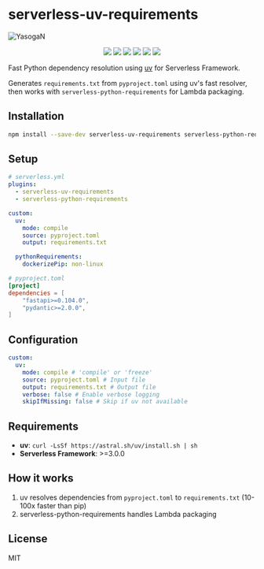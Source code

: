 # serverless-uv-requirements

![YasogaN](https://socialify.git.ci/Programmer-RD-AI/serverless-uv-requirements/image?description=1&font=Source%20Code%20Pro&name=1&owner=1&theme=Auto)

<div align="center">

![](https://img.shields.io/github/license/Programmer-RD-AI/serverless-uv-requirements.svg?style=for-the-badge&color=blue)
![](https://img.shields.io/github/forks/Programmer-RD-AI/serverless-uv-requirements.svg?style=for-the-badge)
![](https://img.shields.io/github/stars/Programmer-RD-AI/serverless-uv-requirements.svg?style=for-the-badge)
![](https://img.shields.io/github/watchers/Programmer-RD-AI/serverless-uv-requirements.svg?style=for-the-badge)
![](https://img.shields.io/github/issues/Programmer-RD-AI/serverless-uv-requirements.svg?style=for-the-badge)
![](https://img.shields.io/github/languages/code-size/Programmer-RD-AI/serverless-uv-requirements?style=for-the-badge)

</div>

Fast Python dependency resolution using [uv](https://docs.astral.sh/uv/) for Serverless Framework.

Generates `requirements.txt` from `pyproject.toml` using uv's fast resolver, then works with `serverless-python-requirements` for Lambda packaging.

## Installation

```bash
npm install --save-dev serverless-uv-requirements serverless-python-requirements
```

## Setup

```yaml
# serverless.yml
plugins:
  - serverless-uv-requirements
  - serverless-python-requirements

custom:
  uv:
    mode: compile
    source: pyproject.toml
    output: requirements.txt

  pythonRequirements:
    dockerizePip: non-linux
```

```toml
# pyproject.toml
[project]
dependencies = [
    "fastapi>=0.104.0",
    "pydantic>=2.0.0",
]
```

## Configuration

```yaml
custom:
  uv:
    mode: compile # 'compile' or 'freeze'
    source: pyproject.toml # Input file
    output: requirements.txt # Output file
    verbose: false # Enable verbose logging
    skipIfMissing: false # Skip if uv not available
```

## Requirements

- **uv**: `curl -LsSf https://astral.sh/uv/install.sh | sh`
- **Serverless Framework**: >=3.0.0

## How it works

1. uv resolves dependencies from `pyproject.toml` to `requirements.txt` (10-100x faster than pip)
2. serverless-python-requirements handles Lambda packaging

## License

MIT

